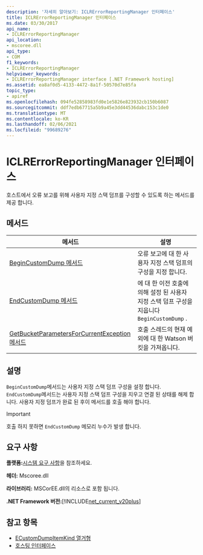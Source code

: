 ```yaml
---
description: '자세히 알아보기: ICLRErrorReportingManager 인터페이스'
title: ICLRErrorReportingManager 인터페이스
ms.date: 03/30/2017
api_name:
- ICLRErrorReportingManager
api_location:
- mscoree.dll
api_type:
- COM
f1_keywords:
- ICLRErrorReportingManager
helpviewer_keywords:
- ICLRErrorReportingManager interface [.NET Framework hosting]
ms.assetid: ea8af0d5-4133-4472-8a1f-50570d7e85fa
topic_type:
- apiref
ms.openlocfilehash: 094fe52858983fd0e1e5826e823932cb150b6087
ms.sourcegitcommit: ddf7edb67715a5b9a45e3dd44536dabc153c1de0
ms.translationtype: MT
ms.contentlocale: ko-KR
ms.lasthandoff: 02/06/2021
ms.locfileid: "99689276"
---
```

# <a name="iclrerrorreportingmanager-interface"></a>ICLRErrorReportingManager 인터페이스

호스트에서 오류 보고를 위해 사용자 지정 스택 덤프를 구성할 수 있도록 하는 메서드를 제공 합니다.  
  
## <a name="methods"></a>메서드  
  
|메서드|설명|  
|------------|-----------------|  
|[BeginCustomDump 메서드](iclrerrorreportingmanager-begincustomdump-method.md)|오류 보고에 대 한 사용자 지정 스택 덤프의 구성을 지정 합니다.|  
|[EndCustomDump 메서드](iclrerrorreportingmanager-endcustomdump-method.md)|에 대 한 이전 호출에 의해 설정 된 사용자 지정 스택 덤프 구성을 지웁니다 `BeginCustomDump` .|  
|[GetBucketParametersForCurrentException 메서드](iclrerrorreportingmanager-getbucketparametersforcurrentexception-method.md)|호출 스레드의 현재 예외에 대 한 Watson 버킷을 가져옵니다.|  
  
## <a name="remarks"></a>설명  

 `BeginCustomDump`메서드는 사용자 지정 스택 덤프 구성을 설정 합니다. `EndCustomDump`메서드는 사용자 지정 스택 덤프 구성을 지우고 연결 된 상태를 해제 합니다. 사용자 지정 덤프가 완료 된 후이 메서드를 호출 해야 합니다.  
  
> [!IMPORTANT]
> 호출 하지 못하면 `EndCustomDump` 메모리 누수가 발생 합니다.  
  
## <a name="requirements"></a>요구 사항  

 **플랫폼:**[시스템 요구 사항](../../get-started/system-requirements.md)을 참조하세요.  
  
 **헤더:** Mscoree.dll  
  
 **라이브러리:** MSCorEE.dll의 리소스로 포함 됩니다.  
  
 **.NET Framework 버전:**[!INCLUDE[net_current_v20plus](../../../../includes/net-current-v20plus-md.md)]  
  
## <a name="see-also"></a>참고 항목

- [ECustomDumpItemKind 열거형](ecustomdumpitemkind-enumeration.md)
- [호스팅 인터페이스](hosting-interfaces.md)
